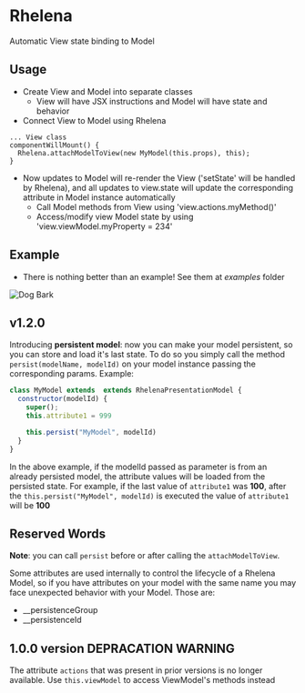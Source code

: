 # Rhelena

Automatic View state binding to Model

## Usage

* Create View and Model into separate classes
  * View will have JSX instructions and Model will have state and behavior
* Connect View to Model using Rhelena
~~~~
... View class
componentWillMount() {
  Rhelena.attachModelToView(new MyModel(this.props), this);
}
~~~~
* Now updates to Model will re-render the View ('setState' will be handled by Rhelena), and all updates to view.state will update the corresponding attribute in Model instance automatically
  * Call Model methods from View using 'view.actions.myMethod()'
  * Access/modify view Model state by using 'view.viewModel.myProperty = 234'

## Example
* There is nothing better than an example! See them at *examples* folder

![Dog Bark](examples/dogbark.gif?raw=true)

## v1.2.0

Introducing **persistent model**: now you can make your model persistent, so you can store and load it's last state.
To do so you simply call the method `persist(modelName, modelId)` on your model instance passing the corresponding params. Example:
```js
class MyModel extends  extends RhelenaPresentationModel {
  constructor(modelId) {
    super();
    this.attribute1 = 999

    this.persist("MyModel", modelId)
  }
}
```

In the above example, if the modelId passed as parameter is from an already persisted model, the attribute values will be loaded from the persisted state. For example, if the last value of `attribute1` was **100**, after the `this.persist("MyModel", modelId)` is executed the value of `attribute1` will be **100**
## Reserved Words
**Note**: you can call `persist` before or after calling the `attachModelToView`.

Some attributes are used internally to control the lifecycle of a Rhelena Model, so if you have attributes on your model with the same name you may face unexpected behavior with your Model. Those are:
* __persistenceGroup
* __persistenceId

## 1.0.0 version DEPRACATION WARNING

The attribute `actions` that was present in prior versions is no longer available. Use `this.viewModel` to access ViewModel's methods instead